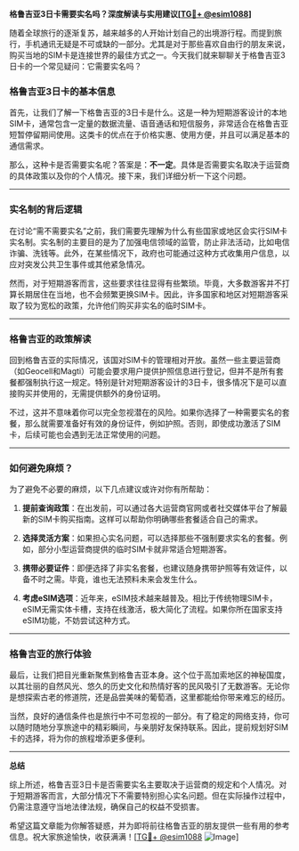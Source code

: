 **格鲁吉亚3日卡需要实名吗？深度解读与实用建议[[TG💪+ @esim1088](https://t.me/s/esim1088)]**

随着全球旅行的逐渐复苏，越来越多的人开始计划自己的出境游行程。而提到旅行，手机通讯无疑是不可或缺的一部分。尤其是对于那些喜欢自由行的朋友来说，购买当地的SIM卡是连接世界的最佳方式之一。今天我们就来聊聊关于格鲁吉亚3日卡的一个常见疑问：它需要实名吗？

### 格鲁吉亚3日卡的基本信息

首先，让我们了解一下格鲁吉亚的3日卡是什么。这是一种为短期游客设计的本地SIM卡，通常包含一定量的数据流量、语音通话和短信服务，非常适合在格鲁吉亚短暂停留期间使用。这类卡的优点在于价格实惠、使用方便，并且可以满足基本的通信需求。

那么，这种卡是否需要实名呢？答案是：**不一定**。具体是否需要实名取决于运营商的具体政策以及你的个人情况。接下来，我们详细分析一下这个问题。

---

### 实名制的背后逻辑

在讨论“需不需要实名”之前，我们需要先理解为什么有些国家或地区会实行SIM卡实名制。实名制的主要目的是为了加强电信领域的监管，防止非法活动，比如电信诈骗、洗钱等。此外，在某些情况下，政府也可能通过这种方式收集用户信息，以应对突发公共卫生事件或其他紧急情况。

然而，对于短期游客而言，这些要求往往显得有些繁琐。毕竟，大多数游客并不打算长期居住在当地，也不会频繁更换SIM卡。因此，许多国家和地区对短期游客采取了较为宽松的政策，允许他们购买非实名的临时SIM卡。

---

### 格鲁吉亚的政策解读

回到格鲁吉亚的实际情况，该国对SIM卡的管理相对开放。虽然一些主要运营商（如Geocell和Magti）可能会要求用户提供护照信息进行登记，但并不是所有套餐都强制执行这一规定。特别是针对短期游客设计的3日卡，很多情况下是可以直接购买并使用的，无需提供额外的身份证明。

不过，这并不意味着你可以完全忽视潜在的风险。如果你选择了一种需要实名的套餐，那么就需要准备好有效的身份证件，例如护照。否则，即使成功激活了SIM卡，后续可能也会遇到无法正常使用的问题。

---

### 如何避免麻烦？

为了避免不必要的麻烦，以下几点建议或许对你有所帮助：

1. **提前查询政策**：在出发前，可以通过各大运营商官网或者社交媒体平台了解最新的SIM卡购买指南。这样可以帮助你明确哪些套餐适合自己的需求。
   
2. **选择灵活方案**：如果担心实名问题，可以选择那些不强制要求实名的套餐。例如，部分小型运营商提供的临时SIM卡就非常适合短期游客。

3. **携带必要证件**：即便选择了非实名套餐，也建议随身携带护照等有效证件，以备不时之需。毕竟，谁也无法预料未来会发生什么。

4. **考虑eSIM选项**：近年来，eSIM技术越来越普及。相比于传统物理SIM卡，eSIM无需实体卡槽，支持在线激活，极大简化了流程。如果你所在国家支持eSIM功能，不妨尝试这种方式。

---

### 格鲁吉亚的旅行体验

最后，让我们把目光重新聚焦到格鲁吉亚本身。这个位于高加索地区的神秘国度，以其壮丽的自然风光、悠久的历史文化和热情好客的民风吸引了无数游客。无论你是想探索古老的修道院，还是品尝美味的葡萄酒，这里都能给你带来难忘的经历。

当然，良好的通信条件也是旅行中不可忽视的一部分。有了稳定的网络支持，你可以随时随地分享旅途中的精彩瞬间，与亲朋好友保持联系。因此，提前规划好SIM卡的选择，将为你的旅程增添更多便利。

---

**总结**

综上所述，格鲁吉亚3日卡是否需要实名主要取决于运营商的规定和个人情况。对于短期游客而言，大部分情况下不需要特别担心实名问题。但在实际操作过程中，仍需注意遵守当地法律法规，确保自己的权益不受损害。

希望这篇文章能为你解答疑惑，并为即将前往格鲁吉亚的朋友提供一些有用的参考信息。祝大家旅途愉快，收获满满！[[TG💪+ @esim1088](https://t.me/s/esim1088) ![Image](https://i.postimg.cc/4NQfJmqS/Snipaste-2025-05-13-00-14-12.png)]